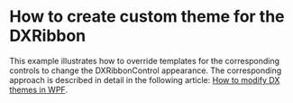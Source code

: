 # How to create custom theme for the DXRibbon


<p>This example illustrates how to override templates for the corresponding controls to change the DXRibbonControl appearance. The corresponding approach is described in detail in the following article: <a href="https://www.devexpress.com/Support/Center/p/ka18580">How to modify DX themes in WPF</a>.</p>

<br/>


